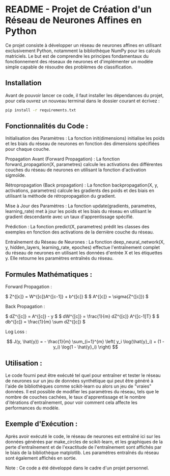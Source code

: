 # README - Projet de Création d'un Réseau de Neurones Affines en Python

Ce projet consiste à développer un réseau de neurones affines en utilisant exclusivement Python, notamment la bibliothèque NumPy pour les calculs matriciels. Le but est de comprendre les principes fondamentaux du fonctionnement des réseaux de neurones et d'implémenter un modèle simple capable de résoudre des problèmes de classification.

## Installation

Avant de pouvoir lancer ce code, il faut installer les dépendances du projet, pour cela ouvrez un nouveau terminal dans le dossier courant et écrivez : 
```bash
pip install -r requirements.txt
```

## Fonctionnalités du Code :

Initialisation des Paramètres : La fonction init(dimensions) initialise les poids et les biais du réseau de neurones en fonction des dimensions spécifiées pour chaque couche.

Propagation Avant (Forward Propagation) : La fonction forward_propagation(X, parametres) calcule les activations des différentes couches du réseau de neurones en utilisant la fonction d'activation sigmoïde.

Rétropropagation (Back propagation) : La fonction backpropagation(X, y, activations, parametres) calcule les gradients des poids et des biais en utilisant la méthode de rétropropagation du gradient.

Mise à Jour des Paramètres : La fonction update(gradients, parametres, learning_rate) met à jour les poids et les biais du réseau en utilisant le gradient descendante avec un taux d'apprentissage spécifié.

Prédiction : La fonction predict(X, parametres) prédit les classes des exemples en fonction des activations de la dernière couche du réseau.

Entraînement du Réseau de Neurones : La fonction deep_neural_network(X, y, hidden_layers, learning_rate, epoches) effectue l'entraînement complet du réseau de neurones en utilisant les données d'entrée X et les étiquettes y. Elle retourne les paramètres entraînés du réseau.

## Formules Mathématiques :

Forward Propagation : 

$ Z^{[c]} = W^{[c]}A^{[c-1]} + b^{[c]} $
$ A^{[c]} = \sigma(Z^{[c]}) $

Back Propagation : 

$ dZ^{[c]} = A^{[c]} - y $
$ dW^{[c]} = \frac{1}{m} dZ^{[c]} A^{[c-1]T} $
$ db^{[c]} = \frac{1}{m} \sum dZ^{[c]} $

Log Loss : 

$$ J(y, \hat{y}) = - \frac{1}{m} \sum_{i=1}^{m} \left( y_i \log(\hat{y}_i) + (1 - y_i) \log(1 - \hat{y}_i) \right) $$

## Utilisation :

Le code fourni peut être exécuté tel quel pour entraîner et tester le réseau de neurones sur un jeu de données synthétique qui peut être généré à l'aide de bibliothèques comme scikit-learn ou alors un jeu de "vraies" données. Il est possible de modifier les paramètres du réseau, tels que le nombre de couches cachées, le taux d'apprentissage et le nombre d'itérations d'entraînement, pour voir comment cela affecte les performances du modèle.

## Exemple d'Exécution :

Après avoir exécuté le code, le réseau de neurones est entraîné ici sur les données générées par make_circles de scikit-learn, et les graphiques de la perte d'entraînement et de l'exactitude de l'entraînement sont affichés par le biais de la bibliothèque matplotlib. Les paramètres entraînés du réseau sont également affichés en sortie.

Note : Ce code a été développé dans le cadre d'un projet personnel.